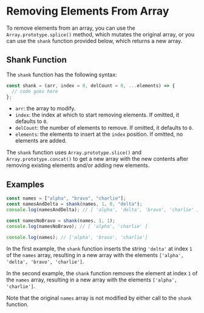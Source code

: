 # Removing Elements From Array

To remove elements from an array, you can use the `Array.prototype.splice()` method, which mutates the original array, or you can use the `shank` function provided below, which returns a new array.

## Shank Function

The `shank` function has the following syntax:

```js
const shank = (arr, index = 0, delCount = 0, ...elements) => {
  // code goes here
};
```

- `arr`: the array to modify.
- `index`: the index at which to start removing elements. If omitted, it defaults to `0`.
- `delCount`: the number of elements to remove. If omitted, it defaults to `0`.
- `elements`: the elements to insert at the `index` position. If omitted, no elements are added.

The `shank` function uses `Array.prototype.slice()` and `Array.prototype.concat()` to get a new array with the new contents after removing existing elements and/or adding new elements.

## Examples

```js
const names = ["alpha", "bravo", "charlie"];
const namesAndDelta = shank(names, 1, 0, "delta");
console.log(namesAndDelta); // [ 'alpha', 'delta', 'bravo', 'charlie' ]

const namesNoBravo = shank(names, 1, 1);
console.log(namesNoBravo); // [ 'alpha', 'charlie' ]

console.log(names); // ['alpha', 'bravo', 'charlie']
```

In the first example, the `shank` function inserts the string `'delta'` at index `1` of the `names` array, resulting in a new array with the elements `['alpha', 'delta', 'bravo', 'charlie']`.

In the second example, the `shank` function removes the element at index `1` of the `names` array, resulting in a new array with the elements `['alpha', 'charlie']`.

Note that the original `names` array is not modified by either call to the `shank` function.

